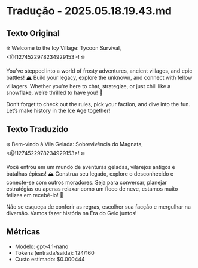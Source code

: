 # Tradução - 2025.05.18.19.43.md

## Texto Original
❄️ Welcome to the Icy Village: Tycoon Survival, <@!1274522978234929153>! ❄️

You’ve stepped into a world of frosty adventures, ancient villages, and epic battles! 🏔️ Build your legacy, explore the unknown, and connect with fellow villagers. Whether you're here to chat, strategize, or just chill like a snowflake, we’re thrilled to have you! 🌟

Don’t forget to check out the rules, pick your faction, and dive into the fun. Let’s make history in the Ice Age together!

## Texto Traduzido
❄️ Bem-vindo à Vila Gelada: Sobrevivência do Magnata, <@!1274522978234929153>! ❄️

Você entrou em um mundo de aventuras geladas, vilarejos antigos e batalhas épicas! 🏔️ Construa seu legado, explore o desconhecido e conecte-se com outros moradores. Seja para conversar, planejar estratégias ou apenas relaxar como um floco de neve, estamos muito felizes em recebê-lo! 🌟

Não se esqueça de conferir as regras, escolher sua facção e mergulhar na diversão. Vamos fazer história na Era do Gelo juntos!

## Métricas
- Modelo: gpt-4.1-nano
- Tokens (entrada/saída): 124/160
- Custo estimado: $0.000444
